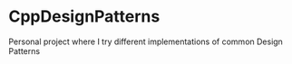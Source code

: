 # CppDesignPatterns
Personal project where I try different implementations of common Design Patterns
